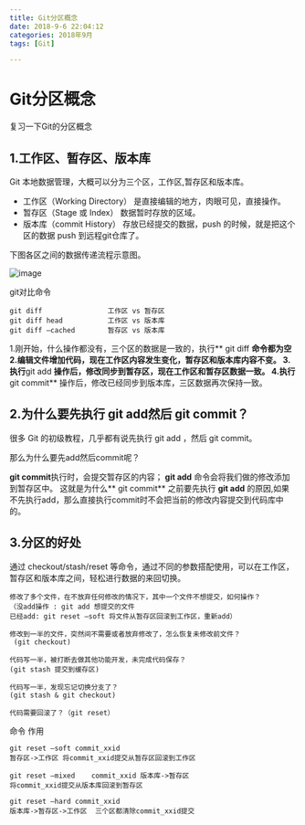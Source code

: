 ```yaml
---
title: Git分区概念
date: 2018-9-6 22:04:12  
categories: 2018年9月
tags: [Git]

---
```

# Git分区概念

复习一下Git的分区概念

<!-- more -->
 
## 1.工作区、暂存区、版本库
Git 本地数据管理，大概可以分为三个区，工作区,暂存区和版本库。 
- 工作区（Working Directory） 
是直接编辑的地方，肉眼可见，直接操作。 
- 暂存区（Stage 或 Index） 
数据暂时存放的区域。 
- 版本库（commit History） 
存放已经提交的数据，push 的时候，就是把这个区的数据 push 到远程git仓库了。

下图各区之间的数据传递流程示意图。

![image](http://ww1.sinaimg.cn/large/0071ouepgy1fv069kity5j30ov0ec765.jpg)

git对比命令

	git diff                工作区 vs 暂存区
	git diff head           工作区 vs 版本库
	git diff –cached        暂存区 vs 版本库
	
1.刚开始，什么操作都没有，三个区的数据是一致的，执行** git diff **命令都为空 
2.编辑文件增加代码，现在工作区内容发生变化，暂存区和版本库内容不变。 
3.执行**git add **操作后，修改同步到暂存区，现在工作区和暂存区数据一致。 
4.执行**git commit** 操作后，修改已经同步到版本库，三区数据再次保持一致。

## 2.为什么要先执行 git add然后 git commit？
很多 Git 的初级教程，几乎都有说先执行 git add ，然后 git commit。

那么为什么要先add然后commit呢？

**git commit**执行时，会提交暂存区的内容； 
**git add** 命令会将我们做的修改添加到暂存区中。 
这就是为什么** git commit** 之前要先执行 **git add** 的原因,如果不先执行add，那么直接执行commit时不会把当前的修改内容提交到代码库中的。

## 3.分区的好处

通过 checkout/stash/reset 等命令，通过不同的参数搭配使用，可以在工作区，暂存区和版本库之间，轻松进行数据的来回切换。

	修改了多个文件，在不放弃任何修改的情况下，其中一个文件不想提交，如何操作？
	（没add操作 : git add 想提交的文件
	已经add: git reset –soft 将文件从暂存区回滚到工作区，重新add）
	
	修改到一半的文件，突然间不需要或者放弃修改了，怎么恢复未修改前文件？
	 (git checkout)
	
	代码写一半，被打断去做其他功能开发，未完成代码保存？
	(git stash 提交到缓存区)
	
	代码写一半，发现忘记切换分支了？
	(git stash & git checkout)
	
	代码需要回滚了？（git reset）

命令 作用
	
	git reset –soft commit_xxid   
	暂存区->工作区 将commit_xxid提交从暂存区回滚到工作区
	
	git reset –mixed    commit_xxid 版本库->暂存区
	将commit_xxid提交从版本库回滚到暂存区
	
	git reset –hard commit_xxid 
	版本库->暂存区->工作区  三个区都清除commit_xxid提交